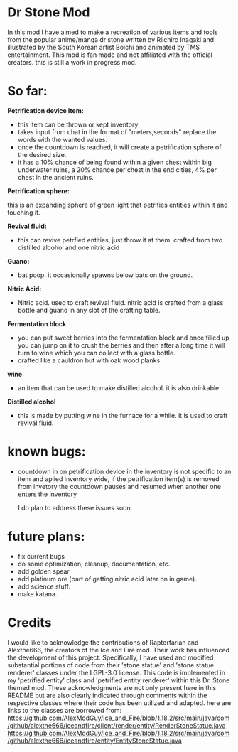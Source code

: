 # Dr Stone Mod
In this mod I have aimed to make a recreation of various items and tools from the popular anime/manga dr stone written by Riichiro Inagaki and illustrated by the South Korean artist Boichi and animated by TMS entertainment.
This mod is fan made and not affiliated with the official creators.
this is still a work in progress mod.

# So far:
**Petrification device Item:**

 - this item can be thrown or kept inventory
  - takes input from chat in the format of "meters,seconds" replace the words with the wanted values.
 -  once the countdown is reached, it will create a petrification sphere of the desired size.
 -  it has a 10% chance of being found within a given chest within big underwater ruins, a 20% chance per chest in the end cities, 4% per chest in the ancient ruins.

**Petrification sphere:**

  this is an expanding sphere of green light that petrifies entities within it and touching it.

**Revival fluid:**

  - this can revive petrfied entities, just throw it at them. crafted from two distilled alcohol and one nitric acid

**Guano:**

  - bat poop. it occasionally spawns below bats on the ground.

**Nitric Acid:**

  - Nitric acid. used to craft revival fluid. nitric acid is crafted from a glass bottle and guano in any slot of the crafting table.

**Fermentation block**

  - you can put sweet berries into the fermentation block and once filled up you can jump on it to crush the berries and then after a long time it will turn to wine which you can collect with a glass bottle.
  - crafted like a cauldron but with oak wood planks

**wine**

  - an item that can be used to make distilled alcohol. it is also drinkable.

**Distilled alcohol**

- this is made by putting wine in the furnace for a while. it is used to craft revival fluid.

# known bugs:
- countdown in on petrification device in the inventory is not specific to an item and aplied inventory wide, if the petrification item(s) is removed from invetory the countdown pauses and resumed when another one enters the inventory

  I do plan to address these issues soon.

# future plans:
  - fix current bugs
  - do some optimization, cleanup, documentation, etc.
  - add golden spear
  - add platinum ore (part of getting nitric acid later on in game).
  - add science stuff.
  - make katana.

# Credits
I would like to acknowledge the contributions of Raptorfarian and Alexthe666, the creators of the Ice and Fire mod. Their work has influenced the development of this project. Specifically, 
I have used and modified substantial portions of code from their 'stone statue' and 'stone statue renderer' classes under the LGPL-3.0 license. This code is implemented in my 'petrified entity' class and 'petrified entity renderer' within this Dr. Stone themed mod.
These acknowledgments are not only present here in this README but are also clearly indicated through comments within the respective classes where their code has been utilized and adapted.
here are links to the classes are borrowed from:
https://github.com/AlexModGuy/Ice_and_Fire/blob/1.18.2/src/main/java/com/github/alexthe666/iceandfire/client/render/entity/RenderStoneStatue.java
https://github.com/AlexModGuy/Ice_and_Fire/blob/1.18.2/src/main/java/com/github/alexthe666/iceandfire/entity/EntityStoneStatue.java
